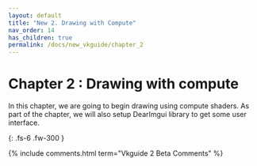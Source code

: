 ```yaml
---
layout: default
title: "New 2. Drawing with Compute"
nav_order: 14
has_children: true
permalink: /docs/new_vkguide/chapter_2
---
```

# Chapter 2 : Drawing with compute

In this chapter, we are going to begin drawing using compute shaders. As part of the chapter, we will also setup DearImgui library to get some user interface.

{: .fs-6 .fw-300 }


{% include comments.html term="Vkguide 2 Beta Comments" %}
